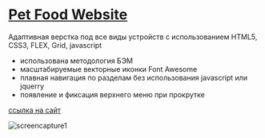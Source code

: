# [Pet Food Website](https://aleksryz.github.io/petFoodWebsite/)
Адаптивная верстка под все виды устройств с использованием HTML5, CSS3, FLEX, Grid, javascript
- использована методология БЭМ
- масштабируемые векторные иконки Font Awesome
- плавная навигация по разделам без использования javascript или jquerry
- появление и фиксация верхнего меню при прокрутке
 
 [ссылка на сайт](https://aleksryz.github.io/petFoodWebsite/)
 
![screencapture1](https://user-images.githubusercontent.com/89943908/196041369-49b4a014-83ed-4ffb-a120-245d9db58b49.jpg)
